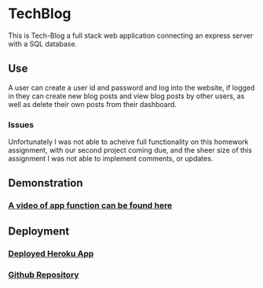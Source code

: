 # TechBlog
This is Tech-Blog a full stack web application connecting an express server with a SQL database.

## Use
A user can create a user id and password and log into the website, if logged in they can create new blog posts and view blog posts by other users, as well as delete their own posts from their dashboard.

### Issues 
Unfortunately I was not able to acheive full functionality on this homework assignment, 
with our second project coming due, and the sheer size of this assignment I was not able to implement comments, or updates.

## Demonstration
### [A video of app function can be found here](https://drive.google.com/file/d/1gQHp4cR02pjoje1lZvfty9b5uXj6l95U/view)

## Deployment
### [Deployed Heroku App](https://mysterious-caverns-17613.herokuapp.com/)
### [Github Repository](https://github.com/Rjsa210/TechBlog2)